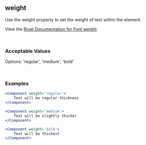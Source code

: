 ## weight

Use the weight property to set the weight of text within the element.

View the [Rivet Documentation for Font weight](https://rivet.iu.edu/utilities/typography/#font-weight).

<br/>

### Acceptable Values

Options: 'regular', 'medium', 'bold'

<br/>

### Examples

```jsx
<Component weight='regular'>
    Text will be regular thickness
</Component>

<Component weight='medium'>
    Text will be slightly thicker
</Component>

<Component weight='bold'>
    Text will be thickest
</Component>
```
